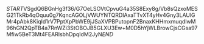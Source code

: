 $START$VSgdQ6BGnHg3f36/G7OeLSOVtCpvuG4a35S8Exy8g/Vb8sQzxoMESG21TkRb4qOquu0g7KqncAGOLjVWUYNTQRDIAxaTTvXT4yHv4Gny3LAUlGMr4pAbk8KiqId1rV7PptXpPbWE9jJSaXVPBPutopnF2BnaxKHHmxmuqdlwM96hGN2QpTB4a7RnWZi3StOBOJB5GLXU3Ew+M0D5hYjWLBrowCjsCGsa97Mfiw5BeT3Mt4FEARlsbhDpqIdM2JyN$END$